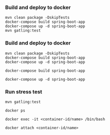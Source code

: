 

### Build and deploy to docker
```shell
mvn clean package -DskipTests
docker-compose build spring-boot-app
docker-compose up -d spring-boot-app
mvn gatling:test
```

### Build and deploy to docker
```shell
mvn clean package -DskipTests
docker-compose build spring-boot-app
docker-compose up -d spring-boot-app
```
```shell
docker-compose build spring-boot-app
```
```shell
docker-compose up -d spring-boot-app
```
### Run stress test
```shell
mvn gatling:test
```


```shell
docker ps
```
```shell
docker exec -it <container-id/name> /bin/bash
```
```shell
docker attach <container-id/name>
```





